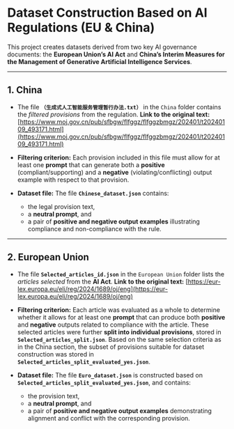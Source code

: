 # **Dataset Construction Based on AI Regulations (EU & China)**

This project creates datasets derived from two key AI governance documents:
the **European Union’s AI Act** and **China’s Interim Measures for the Management of Generative Artificial Intelligence Services**.

---

## **1. China**

* The file **`（生成式人工智能服务管理暂行办法.txt）`** in the `China` folder contains the *filtered provisions* from the regulation.
  **Link to the original text:** [https://www.moj.gov.cn/pub/sfbgw/flfggz/flfggzbmgz/202401/t20240109_493171.html](https://www.moj.gov.cn/pub/sfbgw/flfggz/flfggzbmgz/202401/t20240109_493171.html)

* **Filtering criterion:**
  Each provision included in this file must allow for at least one **prompt** that can generate both a **positive** (compliant/supporting) and a **negative** (violating/conflicting) output example with respect to that provision.

* **Dataset file:**
  The file **`Chinese_dataset.json`** contains:

  * the legal provision text,
  * a **neutral prompt**, and
  * a pair of **positive and negative output examples** illustrating compliance and non-compliance with the rule.

---

## **2. European Union**

* The file **`Selected_articles_id.json`** in the `European Union` folder lists the *articles selected* from the **AI Act**.
  **Link to the original text:** [https://eur-lex.europa.eu/eli/reg/2024/1689/oj/eng](https://eur-lex.europa.eu/eli/reg/2024/1689/oj/eng)

* **Filtering criterion:**
  Each article was evaluated as a whole to determine whether it allows for at least one **prompt** that can produce both **positive** and **negative** outputs related to compliance with the article. These selected articles were further **split into individual provisions**, stored in **`Selected_articles_split.json`**. Based on the same selection criteria as in the China section, the subset of provisions suitable for dataset construction was stored in **`Selected_articles_split_evaluated_yes.json`**.

* **Dataset file:**
  The file **`Euro_dataset.json`** is constructed based on **`Selected_articles_split_evaluated_yes.json`**, and contains:

  * the provision text,
  * a **neutral prompt**, and
  * a pair of **positive and negative output examples** demonstrating alignment and conflict with the corresponding provision.

